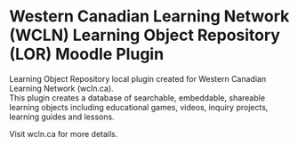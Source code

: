 # Western Canadian Learning Network (WCLN) Learning Object Repository (LOR) Moodle Plugin
Learning Object Repository local plugin created for Western Canadian Learning Network (wcln.ca).  
This plugin creates a database of searchable, embeddable, shareable learning objects including educational games, videos, inquiry projects, learning guides and lessons.  
  
Visit wcln.ca for more details.
